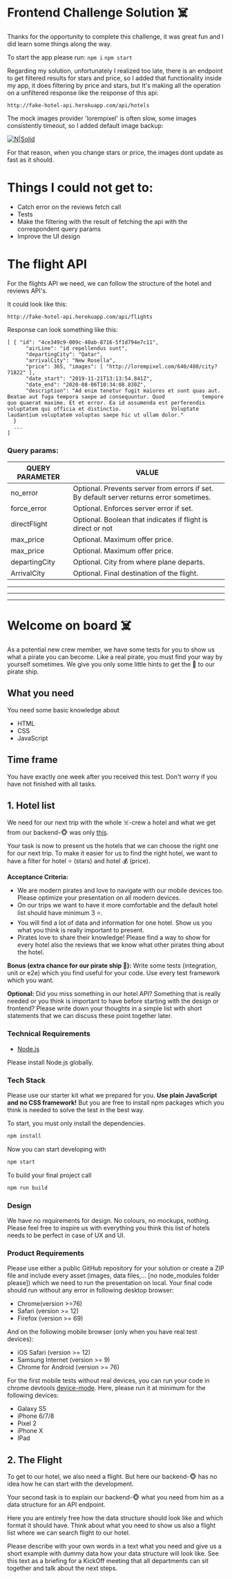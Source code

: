 

# Frontend Challenge Solution ☠️



Thanks for the opportunity to complete this challenge, it was great fun and I did learn some things along the way.

To start the app please run:
`npm i` `npm start`

Regarding my solution, unfortunately I realized too late, there is an endpoint to get filtered results for stars and price, so I added that functionality inside my app, it does filtering by price and stars, but It's making all the operation on a unfiltered response like the response of this api:

```
http://fake-hotel-api.herokuapp.com/api/hotels
```

The mock images provider 'lorempixel' is often slow, some images consistently timeout, so I added default image backup:

[![N|Solid](https://thumb2.holidaypirates.com/Heyb--pOABv6fdJUPfI5UDvkzLQ=/424x195/https://media.mv.urlaubspiraten.de/images/2019/11/5dd6574938114637411283sj5tm69i.jpg)]()

For that reason, when you change stars or price, the images dont update as fast as it should.

# Things I could not get to:

  - Catch error on the reviews fetch call
  - Tests
  - Make the filtering with the result of fetching the api with the correspondent query params
  - Improve the UI design

# The flight API

For the flights API we need, we can follow the structure of the hotel and reviews API's.

It could look like this:
```
http://fake-hotel-api.herokuapp.com/api/flights
```

Response can look something like this:
```
[ { "id": "4ce349c9-009c-40ab-8716-5f1d794e7c11",
      "airLine": "id repellendus sunt",
      "departingCity": "Qatar",
      "arrivalCity": "New Rosella",
      "price": 365, "images": [ "http://lorempixel.com/640/480/city?71822" ],
      "date_start": "2019-11-21T13:13:54.841Z",
      "date_end": "2020-08-06T10:34:08.830Z",
      "description": "Ad enim tenetur fugit maiores et sunt quas aut. Beatae aut fuga tempora saepe ad consequuntur. Quod            tempore quo quaerat maxime. Et et error. Ea id assumenda est perferendis voluptatem qui officia et distinctio.                Voluptate laudantium voluptatem voluptas saepe hic ut ullam dolor."
  }
  ...
]
```

### Query params:

| QUERY PARAMETER | VALUE |
| ------ | ------ |
| no_error | Optional. Prevents server from errors if set. By default server returns error sometimes. |
| force_error | Optional. Enforces server error if set. |
| directFlight | Optional. Boolean that indicates if flight is direct or not |
| max_price | Optional. Maximum offer price.
| max_price | Optional. Maximum offer price.
| departingCity | Optional. City from where plane departs.
| ArrivalCity | Optional. Final destination of the flight.



***
***
***




# Welcome on board ☠️

As a potential new crew member, we have some tests for you to show us what a pirate you can become. Like a real pirate, you must find your way by yourself sometimes. We give you only some little hints to get the 🔑 to our pirate ship.

## What you need

You need some basic knowledge about

* HTML
* CSS
* JavaScript

## Time frame

You have exactly one week after you received this test. Don't worry if you have not finished with all tasks.

## 1. Hotel list

We need for our next trip with the whole ☠️-crew a hotel and what we get from our backend-🐵 was only [this](http://fake-hotel-api.herokuapp.com/).

Your task is now to present us the hotels that we can choose the right one for our next trip. To make it easier for us to find the right hotel, we want to have a filter for hotel ⭐ (stars) and hotel 💰 (price).

**Acceptance Criteria:**

* We are modern pirates and love to navigate with our mobile devices too. Please optimize your presentation on all modern devices.
* On our trips we want to have it more comfortable and the default hotel list should have minimum 3 ⭐.
* You will find a lot of data and information for one hotel. Show us you what you think is really important to present.
* Pirates love to share their knowledge! Please find a way to show for every hotel also the reviews that we know what other pirates thing about the hotel.

**Bonus (extra chance for our pirate ship 🔑):**
Write some tests (integration, unit or e2e) which you find useful for your code. Use every test framework which you want.

**Optional:**
Did you miss something in our hotel API? Something that is really needed or you think is important to have before starting with the design or frontend? Please write down your thoughts in a simple list with short statements that we can discuss these point together later.

### Technical Requirements

* [Node.js](https://nodejs.org/en/)

Please install Node.js globally.

### Tech Stack

Please use our starter kit what we prepared for you. __Use plain JavaScript and no CSS framework!__ But you are free to install npm packages which you think is needed to solve the test in the best way.

To start, you must only install the dependencies.

```bash
npm install
```

Now you can start developing with

```bash
npm start
```

To build your final project call

```bash
npm run build
```

### Design

We have no requirements for design. No colours, no mockups, nothing. Please feel free to inspire us with everything you think this list of hotels needs to be perfect in case of UX and UI.

### Product Requirements

Please use either a public GitHub repository for your solution or create a ZIP file and include every asset (images, data files,... [no node_modules folder please]) which we need to run the presentation on local. Your final code should run without any error in following desktop browser:

* Chrome(version >=76)
* Safari (version >= 12)
* Firefox (version >= 69)

And on the following mobile browser (only when you have real test devices):

* iOS Safari (version >= 12)
* Samsung Internet (version >= 9)
* Chrome for Android (version >= 76)

For the first mobile tests without real devices, you can run your code in chrome devtools [device-mode](https://developers.google.com/web/tools/chrome-devtools/device-mode). Here, please run it at minimum for the following devices:

* Galaxy S5
* iPhone 6/7/8
* Pixel 2
* iPhone X
* IPad

## 2. The Flight

To get to our hotel, we also need a flight. But here our backend-🐵 has no idea how he can start with the development.

Your second task is to explain our backend-🐵 what you need from him as a data structure for an API endpoint.

Here you are entirely free how the data structure should look like and which format it should have. Think about what you need to show us also a flight list where we can search flight to our hotel.

Please describe with your own words in a text what you need and give us a short example with dummy data how your data structure will look like. See this text as a briefing for a KickOff meeting that all departments can sit together and talk about the next steps.
